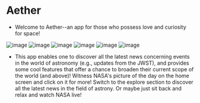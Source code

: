 # Aether

- Welcome to Aether--an app for those who possess love and curiosity for space! 


![image](https://user-images.githubusercontent.com/104279983/205467813-27ab2341-5c46-43f1-b392-55747cf10238.png) ![image](https://user-images.githubusercontent.com/104279983/205467836-bae8bbaa-f295-473f-883a-e8f385b95ee6.png) ![image](https://user-images.githubusercontent.com/104279983/205467854-05093cab-0b7e-4a26-87a6-4fa50c83d0ab.png) ![image](https://user-images.githubusercontent.com/104279983/205467864-7751058f-a39c-4cf5-b26f-9101b1e7e35a.png)
 ![image](https://user-images.githubusercontent.com/104279983/205467879-c681b6ec-e324-474d-84d4-ee13bbf0b1c9.png) ![image](https://user-images.githubusercontent.com/104279983/205467885-2e05d17b-7b84-4770-ba3f-04d750ccb697.png)




- This app enables one to discover all the latest news concerning events in the world of astronomy (e.g., updates from the JWST), and provides some cool 
 features that offer a chance to broaden their current scope of the world (and above)! Witness NASA's picture of the day on the home screen
 and click on it for more! Switch to the explore section to discover all the latest news in the field of astrony. Or maybe just sit back and relax and 
 watch NASA live!
